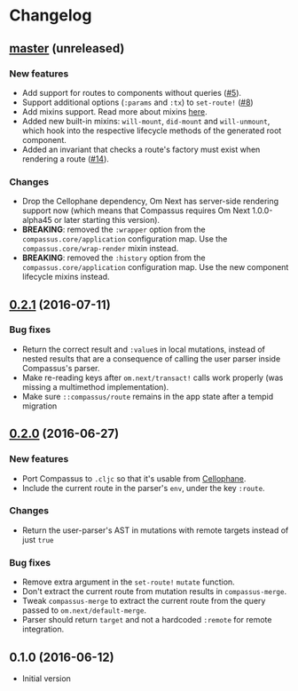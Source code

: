 # Changelog

## [master](https://github.com/anmonteiro/compassus/compare/0.2.1...HEAD) (unreleased)

### New features

- Add support for routes to components without queries ([#5](https://github.com/compassus/compassus/issues/5)).
- Support additional options (`:params` and `:tx`) to `set-route!` ([#8](https://github.com/compassus/compassus/issues/8))
- Add mixins support. Read more about mixins [here](https://github.com/compassus/compassus/blob/master/README.md#mixins).
- Added new built-in mixins: `will-mount`, `did-mount` and `will-unmount`, which
hook into the respective lifecycle methods of the generated root component.
- Added an invariant that checks a route's factory must exist when rendering a route ([#14](https://github.com/compassus/compassus/issues/14)).

### Changes

- Drop the Cellophane dependency, Om Next has server-side rendering support now (which
means that Compassus requires Om Next 1.0.0-alpha45 or later starting this version).
- **BREAKING**: removed the `:wrapper` option from the `compassus.core/application`
configuration map. Use the `compassus.core/wrap-render` mixin instead.
- **BREAKING**: removed the `:history` option from the `compassus.core/application`
configuration map. Use the new component lifecycle mixins instead.


## [0.2.1](https://github.com/anmonteiro/compassus/compare/0.2.0...0.2.1) (2016-07-11)

### Bug fixes

- Return the correct result and `:value`s in local mutations, instead of nested results that are a consequence of calling the user parser inside Compassus's parser.
- Make re-reading keys after `om.next/transact!` calls work properly (was missing a multimethod implementation).
- Make sure `::compassus/route` remains in the app state after a tempid migration

## [0.2.0](https://github.com/anmonteiro/compassus/compare/0.1.0...0.2.0) (2016-06-27)

### New features

- Port Compassus to `.cljc` so that it's usable from [Cellophane](https://github.com/ladderlife/cellophane).
- Include the current route in the parser's `env`, under the key `:route`.

### Changes

- Return the user-parser's AST in mutations with remote targets instead of just `true`

### Bug fixes

- Remove extra argument in the `set-route!` `mutate` function.
- Don't extract the current route from mutation results in `compassus-merge`.
- Tweak `compassus-merge` to extract the current route from the query passed to `om.next/default-merge`.
- Parser should return `target` and not a hardcoded `:remote` for remote integration.

## 0.1.0 (2016-06-12)

- Initial version
